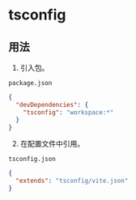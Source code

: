 # tsconfig

## 用法

1. 引入包。

`package.json`

```json
{
  "devDependencies": {
    "tsconfig": "workspace:*"
  }
}
```

2. 在配置文件中引用。

`tsconfig.json`

```json
{
  "extends": "tsconfig/vite.json"
}
```
